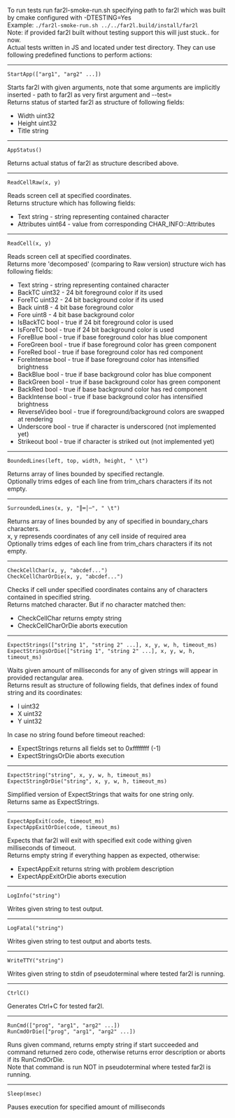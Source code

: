 To run tests run far2l-smoke-run.sh specifying path to far2l which was built by cmake configured with -DTESTING=Yes  
Example: `./far2l-smoke-run.sh ../../far2l.build/install/far2l`  
Note: if provided far2l built without testing support this will just stuck.. for now.  
Actual tests written in JS and located under test directory. They can use following predefined functions to perform actions:

---------------------------------------------------------

`StartApp(["arg1", "arg2" ...])`

Starts far2l with given arguments, note that some arguments are implicitly inserted - path to far2l as very first argument and --test=  
Returns status of started far2l as structure of following fields:
 * Width uint32
 * Height uint32
 * Title string

---------------------------------------------------------

`AppStatus()`

Returns actual status of far2l as structure described above.

---------------------------------------------------------

`ReadCellRaw(x, y)`

Reads screen cell at specified coordinates.  
Returns structure which has following fields:
 * Text string           - string representing contained character
 * Attributes uint64     - value from corresponding CHAR_INFO::Attributes

---------------------------------------------------------

`ReadCell(x, y)`

Reads screen cell at specified coordinates.  
Returns more 'decomposed' (comparing to Raw version) structure wich has following fields:
 * Text string           - string representing contained character
 * BackTC uint32         - 24 bit foreground color if its used
 * ForeTC uint32         - 24 bit background color if its used
 * Back uint8            - 4 bit base foreground color
 * Fore uint8            - 4 bit base background color
 * IsBackTC bool         - true if 24 bit foreground color is used
 * IsForeTC bool         - true if 24 bit background color is used
 * ForeBlue bool         - true if base foreground color has blue component
 * ForeGreen bool        - true if base foreground color has green component
 * ForeRed bool          - true if base foreground color has red component
 * ForeIntense bool      - true if base foreground color has intensified brightness
 * BackBlue bool         - true if base background color has blue component
 * BackGreen bool        - true if base background color has green component
 * BackRed bool          - true if base background color has red component
 * BackIntense bool      - true if base background color has intensified brightness
 * ReverseVideo bool     - true if foreground/background colors are swapped at rendering
 * Underscore bool       - true if character is underscored (not implemented yet)
 * Strikeout bool        - true if character is striked out (not implemented yet)

---------------------------------------------------------

`BoundedLines(left, top, width, height, " \t")`

Returns array of lines bounded by specified rectangle.  
Optionally trims edges of each line from trim_chars characters if its not empty.

---------------------------------------------------------

`SurroundedLines(x, y, "║═│─", " \t")`

Returns array of lines bounded by any of specified in boundary_chars characters.  
x, y represends coordinates of any cell inside of required area  
Optionally trims edges of each line from trim_chars characters if its not empty.

---------------------------------------------------------

`CheckCellChar(x, y, "abcdef...")`  
`CheckCellCharOrDie(x, y, "abcdef...")`

Checks if cell under specified coordinates contains any of characters contained in specified string.  
Returns matched character. But if no character matched then:
 * CheckCellChar returns empty string
 * CheckCellCharOrDie aborts execution


---------------------------------------------------------

`ExpectStrings(["string 1", "string 2" ...], x, y, w, h, timeout_ms)`  
`ExpectStringsOrDie(["string 1", "string 2" ...], x, y, w, h, timeout_ms)`

Waits given amount of milliseconds for any of given strings will appear in provided rectangular area.  
Returns result as structure of following fields, that defines index of found string and its coordinates:
 * I uint32
 * X uint32
 * Y uint32

In case no string found before timeout reached:
 * ExpectStrings returns all fields set to 0xffffffff (-1)
 * ExpectStringsOrDie aborts execution

---------------------------------------------------------

`ExpectString("string", x, y, w, h, timeout_ms)`  
`ExpectStringOrDie("string", x, y, w, h, timeout_ms)`

Simplified version of ExpectStrings that waits for one string only.  
Returns same as ExpectStrings.

---------------------------------------------------------

`ExpectAppExit(code, timeout_ms)`  
`ExpectAppExitOrDie(code, timeout_ms)`

Expects that far2l will exit with specified exit code withing given milliseconds of timeout.  
Returns empty string if everything happen as expected, otherwise:
 * ExpectAppExit returns string with problem description
 * ExpectAppExitOrDie aborts execution

---------------------------------------------------------

`LogInfo("string")`

Writes given string to test output.

---------------------------------------------------------

`LogFatal("string")`

Writes given string to test output and aborts tests.

---------------------------------------------------------

`WriteTTY("string")`

Writes given string to stdin of pseudoterminal where tested far2l is running.

---------------------------------------------------------

`CtrlC()`

Generates Ctrl+C for tested far2l.

---------------------------------------------------------

`RunCmd(["prog", "arg1", "arg2" ...])`  
`RunCmdOrDie(["prog", "arg1", "arg2" ...])`

Runs given command, returns empty string if start succeeded and command returned zero code, otherwise returns error description or aborts if its RunCmdOrDie.  
Note that command is run NOT in pseudoterminal where tested far2l is running.

---------------------------------------------------------

`Sleep(msec)`

Pauses execution for specified amount of milliseconds
